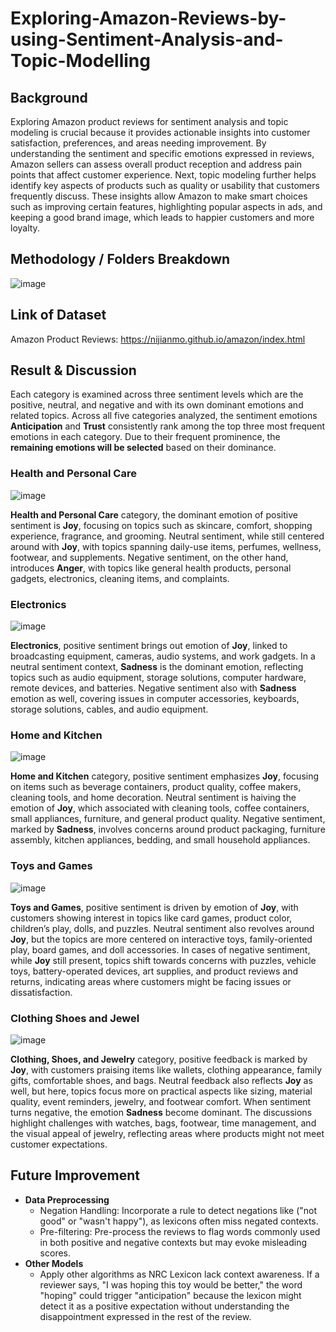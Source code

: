 ﻿# Exploring-Amazon-Reviews-by-using-Sentiment-Analysis-and-Topic-Modelling

## Background
Exploring Amazon product reviews for sentiment analysis and topic modeling is crucial because it provides actionable insights into customer satisfaction, preferences, and areas needing improvement. By understanding the sentiment and specific emotions expressed in reviews, Amazon sellers can assess overall product reception and address pain points that affect customer experience. Next, topic modeling further helps identify key aspects of products such as quality or usability that customers frequently discuss. These insights allow Amazon to make smart choices such as improving certain features, highlighting popular aspects in ads, and keeping a good brand image, which leads to happier customers and more loyalty.

## Methodology / Folders Breakdown
![image](https://github.com/user-attachments/assets/fd1c1d39-31f2-4858-b5b9-4a69a914aa10)

## Link of Dataset
Amazon Product Reviews: https://nijianmo.github.io/amazon/index.html

## Result & Discussion

Each category is examined across three sentiment levels which are the positive, neutral, and negative and with its own dominant emotions and related topics. Across all five categories analyzed, the sentiment emotions **Anticipation** and **Trust** consistently rank among the top three most frequent emotions in each category. Due to their frequent prominence, the **remaining emotions will be selected** based on their dominance.

### Health and Personal Care
![image](https://github.com/user-attachments/assets/8e9cf2a2-785b-4923-a429-58650faa8285)

**Health and Personal Care** category, the dominant emotion of positive sentiment is **Joy**, focusing on topics such as skincare, comfort, shopping experience, fragrance, and grooming. Neutral sentiment, while still centered around with **Joy**, with topics spanning daily-use items, perfumes, wellness, footwear, and supplements. Negative sentiment, on the other hand, introduces **Anger**, with topics like general health products, personal gadgets, electronics, cleaning items, and complaints.

### Electronics
![image](https://github.com/user-attachments/assets/876a76c5-e3ca-4fee-8116-f0e6707f15e5)

**Electronics**, positive sentiment brings out emotion of **Joy**, linked to broadcasting equipment, cameras, audio systems, and work gadgets. In a neutral sentiment context, **Sadness** is the dominant emotion, reflecting topics such as audio equipment, storage solutions, computer hardware, remote devices, and batteries. Negative sentiment also with **Sadness** emotion as well, covering issues in computer accessories, keyboards, storage solutions, cables, and audio equipment.

### Home and Kitchen
![image](https://github.com/user-attachments/assets/051a8c5b-5576-432f-9177-069cacbd3be4)

**Home and Kitchen** category, positive sentiment emphasizes **Joy**, focusing on items such as beverage containers, product quality, coffee makers, cleaning tools, and home decoration. Neutral sentiment is haiving the emotion of **Joy**, which associated with cleaning tools, coffee containers, small appliances, furniture, and general product quality. Negative sentiment, marked by **Sadness**, involves concerns around product packaging, furniture assembly, kitchen appliances, bedding, and small household appliances.

### Toys and Games
![image](https://github.com/user-attachments/assets/32216317-e339-4704-acd5-f3cc75f37418)

**Toys and Games**, positive sentiment is driven by emotion of **Joy**, with customers showing interest in topics like card games, product color, children’s play, dolls, and puzzles. Neutral sentiment also revolves around **Joy**, but the topics are more centered on interactive toys, family-oriented play, board games, and doll accessories. In cases of negative sentiment, while **Joy** still present, topics shift towards concerns with puzzles, vehicle toys, battery-operated devices, art supplies, and product reviews and returns, indicating areas where customers might be facing issues or dissatisfaction.

### Clothing Shoes and Jewel
![image](https://github.com/user-attachments/assets/4537fd1f-3ed2-48c8-a929-52c2c6e966da)

**Clothing, Shoes, and Jewelry** category, positive feedback is marked by **Joy**, with customers praising items like wallets, clothing appearance, family gifts, comfortable shoes, and bags. Neutral feedback also reflects **Joy** as well, but here, topics focus more on practical aspects like sizing, material quality, event reminders, jewelry, and footwear comfort. When sentiment turns negative, the emotion **Sadness** become dominant. The discussions highlight challenges with watches, bags, footwear, time management, and the visual appeal of jewelry, reflecting areas where products might not meet customer expectations.

## Future Improvement
- **Data Preprocessing**
  - Negation Handling: Incorporate a rule to detect negations like ("not good" or "wasn't happy"), as lexicons often miss negated contexts.
  - Pre-filtering: Pre-process the reviews to flag words commonly used in both positive and negative contexts but may evoke misleading scores.
- **Other Models**
  - Apply other algorithms as NRC Lexicon lack context awareness.  If a reviewer says, "I was hoping this toy would be better," the word "hoping" could trigger "anticipation" because the lexicon might detect it 
    as a positive expectation without understanding the disappointment expressed in the rest of the review.












